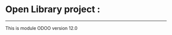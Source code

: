 # Open Library project :

--------------------------------------------------------------------------------------------------------------

<p>
  This is module ODOO version 12.0
</p>
